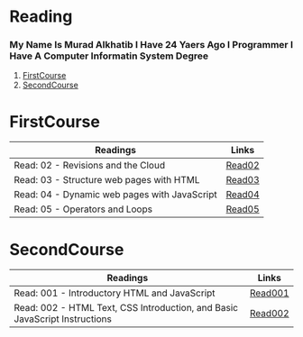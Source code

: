 # Reading
### My Name Is Murad Alkhatib I Have 24 Yaers Ago I Programmer I Have A Computer Informatin System Degree

1. [FirstCourse](#FirstCourse) 
2. [SecondCourse](#SecondCourse)

# FirstCourse
| Readings |      Links  | 
|----------|-------------|
| Read: 02 - Revisions and the Cloud |  [Read02](Read02) | 
| Read: 03 - Structure web pages with HTML | [Read03](Read03)  |  
| Read: 04 - Dynamic web pages with JavaScript | [Read04](Read04) |
| Read: 05 - Operators and Loops | [Read05](Read05) |  





# SecondCourse
| Readings |      Links  | 
|----------|-------------|
| Read: 001 - Introductory HTML and JavaScript |  [Read001](Read001) | 
| Read: 002 -  HTML Text, CSS Introduction, and Basic JavaScript Instructions |  [Read002](Read002) |
